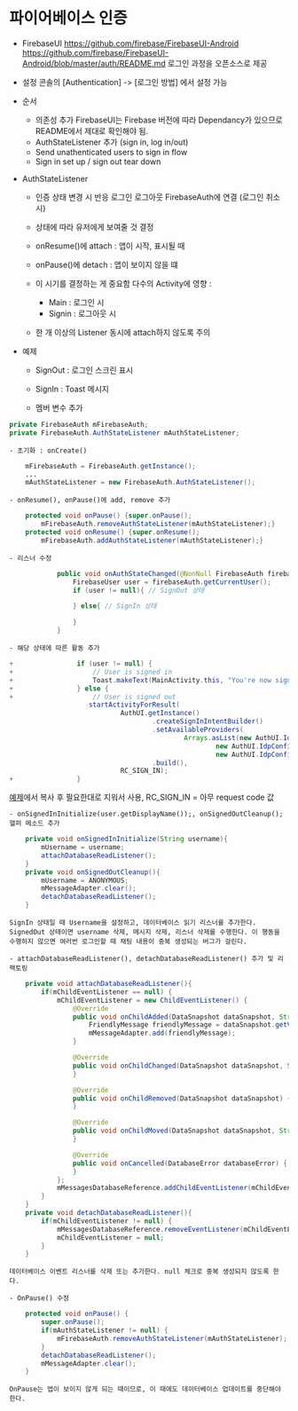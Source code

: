 # 파이어베이스 인증
* FirebaseUI
https://github.com/firebase/FirebaseUI-Android
https://github.com/firebase/FirebaseUI-Android/blob/master/auth/README.md
로그인 과정을 오픈소스로 제공

* 설정
콘솔의 [Authentication] -> [로그인 방법] 에서 설정 가능

* 순서
    - 의존성 추가
        FirebaseUI는 Firebase 버전에 따라 Dependancy가 있으므로 README에서 제대로 확인해야 됨.
    - AuthStateListener 추가 (sign in, log in/out)
    - Send unathenticated users to sign in flow
    - Sign in set up / sign out tear down

* AuthStateListener
    - 인증 상태 변경 시 반응
        로그인
        로그아웃
        FirebaseAuth에 연결
        (로그인 취소 시)
    - 상태에 따라 유저에게 보여줄 것 결정
    
    - onResume()에 attach : 앱이 시작, 표시될 때
    - onPause()에 detach : 앱이 보이지 않을 떄

    - 이 시기를 결정하는 게 중요함
        다수의 Activity에 영향 :
        - Main : 로그인 시
        - Signin : 로그아웃 시

    - 한 개 이상의 Listener 동시에 attach하지 않도록 주의

* 예제 
    - SignOut : 로그인 스크린 표시
    - SignIn : Toast 메시지

    - 멤버 변수 추가
```java
private FirebaseAuth mFirebaseAuth;
private FirebaseAuth.AuthStateListener mAuthStateListener;
```

    - 초기화 : onCreate()
```java
    mFirebaseAuth = FirebaseAuth.getInstance();
    ...
    mAuthStateListener = new FirebaseAuth.AuthStateListener();
```
    
    - onResume(), onPause()에 add, remove 추가
```java
    protected void onPause() {super.onPause();
        mFirebaseAuth.removeAuthStateListener(mAuthStateListener);}
    protected void onResume() {super.onResume();
        mFirebaseAuth.addAuthStateListener(mAuthStateListener);}
```
    - 리스너 수정
```java
            public void onAuthStateChanged(@NonNull FirebaseAuth firebaseAuth) {
                FirebaseUser user = firebaseAuth.getCurrentUser();
                if (user != null){ // SignOut 상태

                } else{ // SignIn 상태

                }
            }
```

    - 해당 상태에 따른 활동 추가
```java
+                if (user != null) {
+                    // User is signed in
+                    Toast.makeText(MainActivity.this, "You're now signed in. Welcome to FriendlyChat.", Toast.LENGTH_SHORT).show();
+                } else {
+                    // User is signed out
                    startActivityForResult(
                            AuthUI.getInstance()
                                    .createSignInIntentBuilder()
                                    .setAvailableProviders(
                                            Arrays.asList(new AuthUI.IdpConfig.Builder(AuthUI.EMAIL_PROVIDER).build(),
                                                    new AuthUI.IdpConfig.Builder(AuthUI.PHONE_VERIFICATION_PROVIDER).build(),
                                                    new AuthUI.IdpConfig.Builder(AuthUI.GOOGLE_PROVIDER).build()))
                                    .build(),
                            RC_SIGN_IN);
+                }
```
[예제](https://github.com/firebase/FirebaseUI-Android/blob/master/auth/README.md)에서 복사 후 필요한대로 지워서 사용, RC_SIGN_IN = 아무 request code 값
    
    - onSignedInInitialize(user.getDisplayName());, onSignedOutCleanup(); 헬퍼 메소드 추가
```java
    private void onSignedInInitialize(String username){
        mUsername = username;
        attachDatabaseReadListener();
    }
    private void onSignedOutCleanup(){
        mUsername = ANONYMOUS;
        mMessageAdapter.clear();
        detachDatabaseReadListener();
    } 
```
    SignIn 상태일 때 Username을 설정하고, 데이터베이스 읽기 리스너를 추가한다.
    SignedOut 상태이면 username 삭제, 메시지 삭제, 리스너 삭제를 수행한다. 이 행동을 수행하지 않으면 여러번 로그인할 때 채팅 내용이 중복 생성되는 버그가 걸린다.

    - attachDatabaseReadListener(), detachDatabaseReadListener() 추가 및 리팩토링
```java
    private void attachDatabaseReadListener(){
        if(mChildEventListener == null) {
            mChildEventListener = new ChildEventListener() {
                @Override
                public void onChildAdded(DataSnapshot dataSnapshot, String s) {
                    FriendlyMessage friendlyMessage = dataSnapshot.getValue(FriendlyMessage.class);
                    mMessageAdapter.add(friendlyMessage);
                }

                @Override
                public void onChildChanged(DataSnapshot dataSnapshot, String s) {
                }

                @Override
                public void onChildRemoved(DataSnapshot dataSnapshot) {
                }

                @Override
                public void onChildMoved(DataSnapshot dataSnapshot, String s) {
                }

                @Override
                public void onCancelled(DatabaseError databaseError) {
                }
            };
            mMessagesDatabaseReference.addChildEventListener(mChildEventListener);
        }
    }
    private void detachDatabaseReadListener(){
        if(mChildEventListener != null) {
            mMessagesDatabaseReference.removeEventListener(mChildEventListener);
            mChildEventListener = null;
        }
    }
```
    데이터베이스 이벤트 리스너를 삭제 또는 추가한다. null 체크로 중복 생성되지 않도록 한다.

    - OnPause() 수정

```java
    protected void onPause() {
        super.onPause();
        if(mAuthStateListener != null) {
            mFirebaseAuth.removeAuthStateListener(mAuthStateListener);
        }
        detachDatabaseReadListener();
        mMessageAdapter.clear();
    }
```
    OnPause는 앱이 보이지 않게 되는 때이므로, 이 때에도 데이터베이스 업데이트를 중단해야 한다.